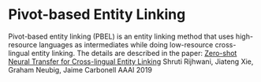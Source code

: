#  Pivot-based Entity Linking
  
Pivot-based entity linking (PBEL) is an entity linking method that uses high-resource languages as intermediates while doing low-resource cross-lingual entity linking. The details are described in the paper:
[Zero-shot Neural Transfer for Cross-lingual Entity Linking](https://arxiv.org/abs/1811.04154)
Shruti Rijhwani, Jiateng Xie, Graham Neubig, Jaime Carbonell
AAAI 2019